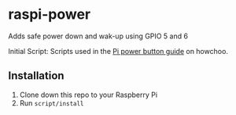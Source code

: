 # raspi-power

Adds safe power down and wak-up using GPIO 5 and 6

Initial Script:
Scripts used in the [Pi power button guide](https://howchoo.com/g/mwnlytk3zmm/how-to-add-a-power-button-to-your-raspberry-pi) on howchoo.

## Installation

1. Clone down this repo to your Raspberry Pi
2. Run `script/install`

